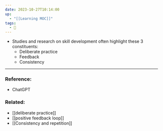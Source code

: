 ```yaml
---
date: 2023-10-27T10:14:00
up:
  - "[[Learning MOC]]"
tags:
  - 🌱
---
```

- Studies and research on skill development often highlight these 3 constituents:
    - Deliberate practice
    - Feedback
    - Consistency


---
### Reference:
- ChatGPT

### Related:
- [[deliberate practice]]
- [[positive feedback loop]]
- [[Consistency and repetition]]